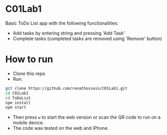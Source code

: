 # C01Lab1
Basic ToDo List app with the following functionalities:
- Add tasks by entering string and pressing 'Add Task'
- Complete tasks (completed tasks are removed using 'Remove' button)

# How to run
- Clone this repo
- Run: 
```bash
git clone https://github.com/renathossain/C01Lab1.git
cd C01Lab1
cd ToDoList
npm install
npm start
```
- Then press `w` to start the web version or scan the QR code to run on a mobile device.
- The code was tested on the web and iPhone.
